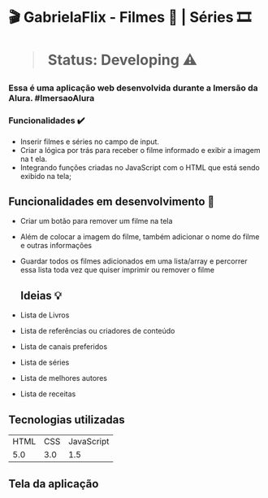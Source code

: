 
<h1> 🎬 GabrielaFlix - Filmes 🍿 | Séries 🎞️ <h1>

  
 > Status: Developing ⚠️
    
 ### Essa é uma aplicação web desenvolvida durante a Imersão da Alura. #ImersaoAlura
    
    
 ### Funcionalidades ✔️
  

+ Inserir filmes e séries no campo de input.
+ Criar a lógica por trás para receber o filme informado e exibir a imagem na t ela.
+ Integrando funções criadas no JavaScript com o HTML que está sendo exibido na tela;

  
 ## Funcionalidades em desenvolvimento 🚀
  
+ Criar um botão para remover um filme na tela
+ Além de colocar a imagem do filme, também adicionar o nome do filme e outras informações
+ Guardar todos os filmes adicionados em uma lista/array e percorrer essa lista toda vez que quiser imprimir ou remover o filme


  ## Ideias 💡

+ Lista de Livros

+ Lista de referências ou criadores de conteúdo

+ Lista de canais preferidos

+ Lista de séries

+ Lista de melhores autores

+ Lista de receitas


 ## Tecnologias utilizadas 

 <table>
 <tr> 
     <td>HTML</td>
     <td>CSS</td>
     <td>JavaScript</td>

 </tr>
     
 <tr>
     <td>5.0</td>
     <td>3.0</td>
     <td>1.5</td>

 </tr>
</table>
    
    

## Tela da aplicação 








